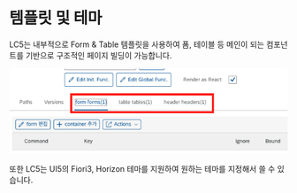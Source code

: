 # 템플릿 및 테마

LC5는 내부적으로 Form & Table 템플릿을 사용하여 폼, 테이블 등 메인이 되는 컴포넌트를 기반으로 구조적인 페이지 빌딩이 가능합니다.

![Image](assets/lc5_template.png)

또한 LC5는 UI5의 Fiori3, Horizon 테마를 지원하여 원하는 테마를 지정해서 쓸 수 있습니다.
